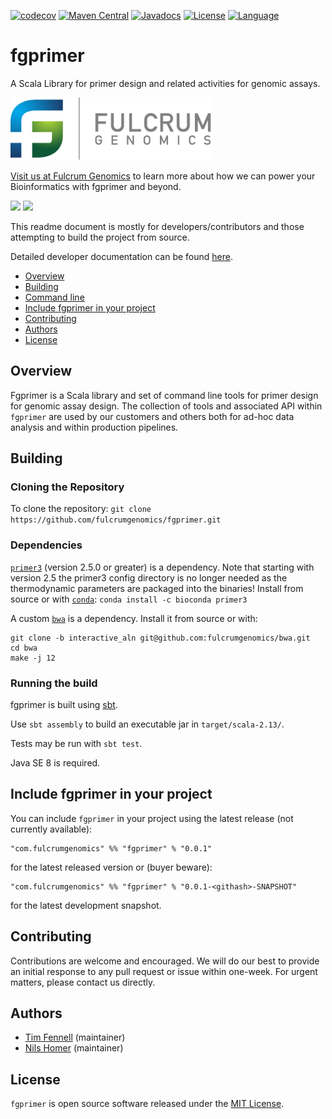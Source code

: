 [![codecov](https://codecov.io/gh/fulcrumgenomics/fgprimer/branch/master/graph/badge.svg)](https://codecov.io/gh/fulcrumgenomics/fgprimer)
[![Maven Central](https://maven-badges.herokuapp.com/maven-central/com.fulcrumgenomics/fgprimer_2.13/badge.svg)](https://maven-badges.herokuapp.com/maven-central/com.fulcrumgenomics/fgprimer_2.13)
[![Javadocs](http://javadoc.io/badge/com.fulcrumgenomics/fgprimer_2.13.svg)](http://javadoc.io/doc/com.fulcrumgenomics/fgprimer_2.13)
[![License](http://img.shields.io/badge/license-MIT-blue.svg)](https://github.com/fulcrumgenomics/fgprimer/blob/master/LICENSE)
[![Language](http://img.shields.io/badge/language-scala-brightgreen.svg)](http://www.scala-lang.org/)

fgprimer
========

A Scala Library for primer design and related activities for genomic assays.

<p>
<a href float="left"="https://fulcrumgenomics.com"><img src=".github/logos/fulcrumgenomics.svg" alt="Fulcrum Genomics" height="100"/></a>
</p>

[Visit us at Fulcrum Genomics](www.fulcrumgenomics.com) to learn more about how we can power your Bioinformatics with fgprimer and beyond.

<a href="mailto:contact@fulcrumgenomics.com?subject=[GitHub inquiry]"><img src="https://img.shields.io/badge/Email_us-brightgreen.svg?&style=for-the-badge&logo=gmail&logoColor=white"/></a>
<a href="https://www.fulcrumgenomics.com"><img src="https://img.shields.io/badge/Visit_Us-blue.svg?&style=for-the-badge&logo=wordpress&logoColor=white"/></a>

This readme document is mostly for developers/contributors and those attempting to build the project from source.

Detailed developer documentation can be found [here](http://javadoc.io/doc/com.fulcrumgenomics/fgprimer_2.13).

<!---toc start-->
  * [Overview](#overview)
  * [Building](#building)
  * [Command line](#command-line)
  * [Include fgprimer in your project](#include-fgprimer-in-your-project)
  * [Contributing](#contributing)
  * [Authors](#authors)
  * [License](#license)

<!---toc end-->

## Overview

Fgprimer is a Scala library and set of command line tools for primer design for genomic assay design.
The collection of tools and associated API within `fgprimer` are used by our customers and others both for ad-hoc data analysis and within production pipelines.

## Building 
### Cloning the Repository

To clone the repository: `git clone https://github.com/fulcrumgenomics/fgprimer.git`

### Dependencies
[`primer3`](https://github.com/primer3-org/primer3) (version 2.5.0 or greater) is a dependency. Note that starting with
version 2.5 the primer3 config directory is no longer needed as the thermodynamic parameters are packaged into the
binaries!
Install from source or with [`conda`](https://conda.io/): `conda install -c bioconda primer3`

A custom [`bwa`](https://github.com/fulcrumgenomics/bwa/tree/interactive_aln) is a dependency.
Install it from source or with: 

```
git clone -b interactive_aln git@github.com:fulcrumgenomics/bwa.git
cd bwa
make -j 12
```

### Running the build
fgprimer is built using [sbt](http://www.scala-sbt.org/).

Use ```sbt assembly``` to build an executable jar in ```target/scala-2.13/```.

Tests may be run with ```sbt test```. 

Java SE 8 is required.


## Include fgprimer in your project

You can include `fgprimer` in your project using the latest release (not currently available):

```
"com.fulcrumgenomics" %% "fgprimer" % "0.0.1"
```

for the latest released version or (buyer beware):

```
"com.fulcrumgenomics" %% "fgprimer" % "0.0.1-<githash>-SNAPSHOT"
```

for the latest development snapshot.

## Contributing

Contributions are welcome and encouraged.
We will do our best to provide an initial response to any pull request or issue within one-week.
For urgent matters, please contact us directly.

## Authors

* [Tim Fennell](https://github.com/tfenne) (maintainer)
* [Nils Homer](https://github.com/nh13) (maintainer)

## License

`fgprimer` is open source software released under the [MIT License](https://github.com/fulcrumgenomics/fgprimer/blob/master/LICENSE).

